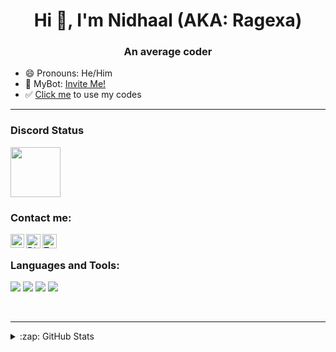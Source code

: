 <h1 align="center">Hi 👋, I'm Nidhaal (AKA: Ragexa)</h1>
<h3 align="center">An average coder</h3>

- 😄 Pronouns: He/Him
- 🤖 MyBot: [Invite Me!](https://github.com/Nidhal-l)
- ✅ [Click me](https://github.com/Nidhal-l) to use my codes

---

### Discord Status
<a href="https://discord.com/users/743736783270838295">
<img height="80px" src="https://discord.c99.nl/widget/theme-4/743736783270838295.png" />
</a>

### Contact me: 

[<img align="left" alt="YouTube" width="22px" src="https://cdn4.iconfinder.com/data/icons/logos-and-brands/512/395_Youtube_logo-128.png" />](https://www.youtube.com/channel/UC9esLC-4-VPgGCUSWZColnw)
<a href="https://dsc.gg/femhouse">
  <img align="left" alt="Discord" width="23px" src="https://raw.githubusercontent.com/peterthehan/peterthehan/master/assets/discord.svg" />
</a>
<a herf="https://twitter.com/Nidhal63">
  <img align="left" alt="Twitter" width="23px" src="https://raw.githubusercontent.com/peterthehan/peterthehan/master/assets/twitter.svg" />
</a>

</br>

### Languages and Tools:
<p align="left">
<img src="https://img.shields.io/badge/Node.JS-black?style=for-the-badge&logo=node.js" />
<img src="https://img.shields.io/badge/-HTML5-black?style=for-the-badge&logo=HTML5" />
<img src="https://img.shields.io/badge/CSS-black?style=for-the-badge&logo=css3&logoColor=#1572B6" />
<img src="https://img.shields.io/badge/Javascript-black?style=for-the-badge&logo=javascript" />
</p>
<br />

---

<details>
  <summary>:zap: GitHub Stats</summary>
</br>
<img align="center" Nidhaal's GitHub Stats" src="https://github-readme-stats.vercel.app/api?username=Nidhal-l&show_icons=true&locale=en&theme=dark&layout=compact" />

